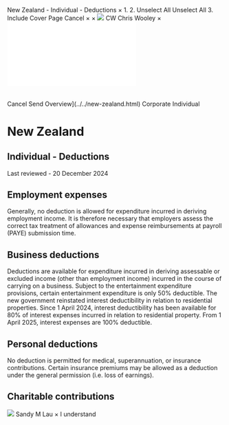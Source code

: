 New Zealand - Individual - Deductions
×
1.
2.
Unselect All
Unselect All
3.
Include Cover Page
Cancel
×
×
![](../../-/media/world-wide-tax-summaries/attachments/global---chris-wooley.ashx%3Frev=ac5e5f3223b34096b1afc2a6009c7320&revision=ac5e5f32-23b3-4096-b1af-c2a6009c7320&hash=859B7ADC84DC2CBEC9760E9E6EE7DE6D0A8BFCDF)
CW
Chris Wooley
×
![](deductions.html)
######
Cancel
Send
Overview](../../new-zealand.html)
Corporate
Individual
# New Zealand
## Individual - Deductions
Last reviewed - 20 December 2024
## Employment expenses
Generally, no deduction is allowed for expenditure incurred in deriving employment income. It is therefore necessary that employers assess the correct tax treatment of allowances and expense reimbursements at payroll (PAYE) submission time.
## Business deductions
Deductions are available for expenditure incurred in deriving assessable or excluded income (other than employment income) incurred in the course of carrying on a business. Subject to the entertainment expenditure provisions, certain entertainment expenditure is only 50% deductible.
The new government reinstated interest deductibility in relation to residential properties. Since 1 April 2024, interest deductibility has been available for 80% of interest expenses incurred in relation to residential property. From 1 April 2025, interest expenses are 100% deductible.
## Personal deductions
No deduction is permitted for medical, superannuation, or insurance contributions. Certain insurance premiums may be allowed as a deduction under the general permission (i.e. loss of earnings).
## Charitable contributions
![](../../-/media/world-wide-tax-summaries/newzealandsandy-m-launew-zealand--sandy-laupng20220531205057751.ashx%3Frev=420d6a26d17848f686e43f8ca0c30f7e&revision=420d6a26-d178-48f6-86e4-3f8ca0c30f7e&hash=AE66C398FBB5B870D9EFBF0891975B437E5F5F2F)
Sandy M Lau
×
I understand